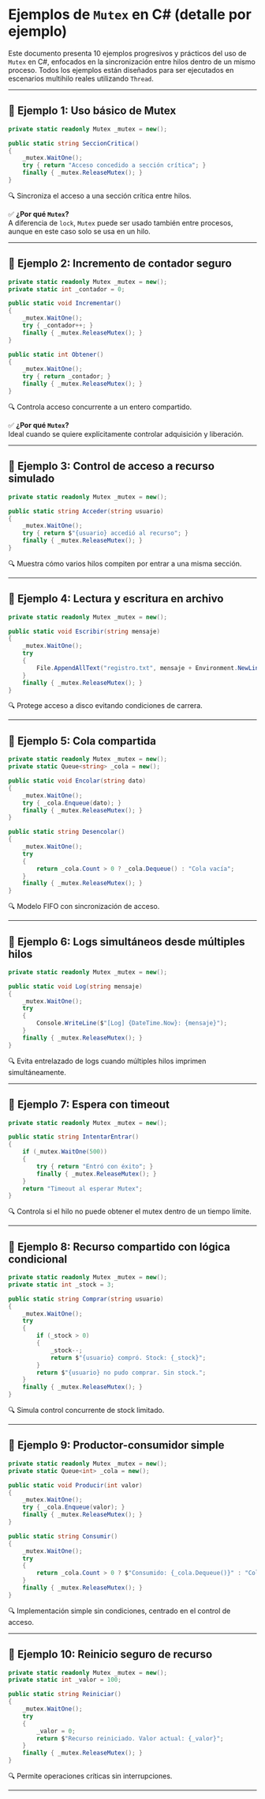 # Ejemplos de `Mutex` en C# (detalle por ejemplo)

Este documento presenta 10 ejemplos progresivos y prácticos del uso de `Mutex` en C#, enfocados en la sincronización entre hilos dentro de un mismo proceso. Todos los ejemplos están diseñados para ser ejecutados en escenarios multihilo reales utilizando `Thread`.

---

## 🧪 Ejemplo 1: Uso básico de Mutex

```csharp
private static readonly Mutex _mutex = new();

public static string SeccionCritica()
{
    _mutex.WaitOne();
    try { return "Acceso concedido a sección crítica"; }
    finally { _mutex.ReleaseMutex(); }
}
```

🔍 Sincroniza el acceso a una sección crítica entre hilos.

✅ **¿Por qué `Mutex`?**  
A diferencia de `lock`, `Mutex` puede ser usado también entre procesos, aunque en este caso solo se usa en un hilo.

---

## 🧪 Ejemplo 2: Incremento de contador seguro

```csharp
private static readonly Mutex _mutex = new();
private static int _contador = 0;

public static void Incrementar()
{
    _mutex.WaitOne();
    try { _contador++; }
    finally { _mutex.ReleaseMutex(); }
}

public static int Obtener()
{
    _mutex.WaitOne();
    try { return _contador; }
    finally { _mutex.ReleaseMutex(); }
}
```

🔍 Controla acceso concurrente a un entero compartido.

✅ **¿Por qué `Mutex`?**  
Ideal cuando se quiere explícitamente controlar adquisición y liberación.

---

## 🧪 Ejemplo 3: Control de acceso a recurso simulado

```csharp
private static readonly Mutex _mutex = new();

public static string Acceder(string usuario)
{
    _mutex.WaitOne();
    try { return $"{usuario} accedió al recurso"; }
    finally { _mutex.ReleaseMutex(); }
}
```

🔍 Muestra cómo varios hilos compiten por entrar a una misma sección.

---

## 🧪 Ejemplo 4: Lectura y escritura en archivo

```csharp
private static readonly Mutex _mutex = new();

public static void Escribir(string mensaje)
{
    _mutex.WaitOne();
    try
    {
        File.AppendAllText("registro.txt", mensaje + Environment.NewLine);
    }
    finally { _mutex.ReleaseMutex(); }
}
```

🔍 Protege acceso a disco evitando condiciones de carrera.

---

## 🧪 Ejemplo 5: Cola compartida

```csharp
private static readonly Mutex _mutex = new();
private static Queue<string> _cola = new();

public static void Encolar(string dato)
{
    _mutex.WaitOne();
    try { _cola.Enqueue(dato); }
    finally { _mutex.ReleaseMutex(); }
}

public static string Desencolar()
{
    _mutex.WaitOne();
    try
    {
        return _cola.Count > 0 ? _cola.Dequeue() : "Cola vacía";
    }
    finally { _mutex.ReleaseMutex(); }
}
```

🔍 Modelo FIFO con sincronización de acceso.

---

## 🧪 Ejemplo 6: Logs simultáneos desde múltiples hilos

```csharp
private static readonly Mutex _mutex = new();

public static void Log(string mensaje)
{
    _mutex.WaitOne();
    try
    {
        Console.WriteLine($"[Log] {DateTime.Now}: {mensaje}");
    }
    finally { _mutex.ReleaseMutex(); }
}
```

🔍 Evita entrelazado de logs cuando múltiples hilos imprimen simultáneamente.

---

## 🧪 Ejemplo 7: Espera con timeout

```csharp
private static readonly Mutex _mutex = new();

public static string IntentarEntrar()
{
    if (_mutex.WaitOne(500))
    {
        try { return "Entró con éxito"; }
        finally { _mutex.ReleaseMutex(); }
    }
    return "Timeout al esperar Mutex";
}
```

🔍 Controla si el hilo no puede obtener el mutex dentro de un tiempo límite.

---

## 🧪 Ejemplo 8: Recurso compartido con lógica condicional

```csharp
private static readonly Mutex _mutex = new();
private static int _stock = 3;

public static string Comprar(string usuario)
{
    _mutex.WaitOne();
    try
    {
        if (_stock > 0)
        {
            _stock--;
            return $"{usuario} compró. Stock: {_stock}";
        }
        return $"{usuario} no pudo comprar. Sin stock.";
    }
    finally { _mutex.ReleaseMutex(); }
}
```

🔍 Simula control concurrente de stock limitado.

---

## 🧪 Ejemplo 9: Productor-consumidor simple

```csharp
private static readonly Mutex _mutex = new();
private static Queue<int> _cola = new();

public static void Producir(int valor)
{
    _mutex.WaitOne();
    try { _cola.Enqueue(valor); }
    finally { _mutex.ReleaseMutex(); }
}

public static string Consumir()
{
    _mutex.WaitOne();
    try
    {
        return _cola.Count > 0 ? $"Consumido: {_cola.Dequeue()}" : "Cola vacía";
    }
    finally { _mutex.ReleaseMutex(); }
}
```

🔍 Implementación simple sin condiciones, centrado en el control de acceso.

---

## 🧪 Ejemplo 10: Reinicio seguro de recurso

```csharp
private static readonly Mutex _mutex = new();
private static int _valor = 100;

public static string Reiniciar()
{
    _mutex.WaitOne();
    try
    {
        _valor = 0;
        return $"Recurso reiniciado. Valor actual: {_valor}";
    }
    finally { _mutex.ReleaseMutex(); }
}
```

🔍 Permite operaciones críticas sin interrupciones.

---

